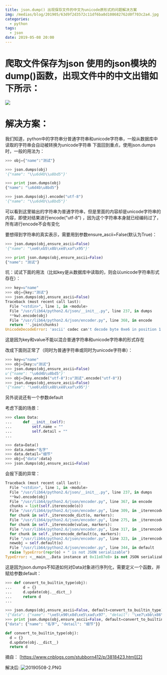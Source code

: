 ```yaml
---
title: json.dump() 出现保存文件的中文为unicode原形式的问题解决方案
img: /medias/blog/201905/63d9f2d3572c11df6ba8d108682762d0f703c2a4.jpg
categories:
  - python
tags:
  - json
date: 2019-05-08 20:00
---
```


# 爬取文件保存为json 使用的json模块的dump()函数，出现文件中的中文出错如下所示：
![][1]

# 解决方案：
我们知道，python中的字符串分普通字符串和unicode字符串，一般从数据库中读取的字符串会自动被转换为unicode字符串
下面回到重点，使用json.dumps时，一般的用法为：

```python
>>> obj={"name":"测试"}

>>> json.dumps(obj)
'{"name": "\\u6d4b\\u8bd5"}'

>>> print json.dumps(obj)
{"name": "\u6d4b\u8bd5"}

>>> json.dumps(obj).encode("utf-8") 
'{"name": "\\u6d4b\\u8bd5"}'
```

可以看到这里输出的字符串为普通字符串，但是里面的内容却是unicode字符串的内容，即使对结果进行encode("utf-8") ，因为这个字符串本身就已经编码过了，所有进行encode不会有变化

要想得到字符串的真实表示，需要用到参数ensure_ascii=False(默认为True)：

```python
>>> json.dumps(obj,ensure_ascii=False)  
'{"name": "\xe6\xb5\x8b\xe8\xaf\x95"}'

>>> print json.dumps(obj,ensure_ascii=False)
{"name": "测试"}
```
	 
坑：试试下面的用法（比如key是从数据库中读取的，则会以unicode字符串形式存在）：

```python
>>> key=u"name"
>>> obj={key:"测试"}   
>>> json.dumps(obj,ensure_ascii=False)
Traceback (most recent call last):
  File "<stdin>", line 1, in <module>
  File "/usr/lib64/python2.6/json/__init__.py", line 237, in dumps
  **kw).encode(obj)
  File "/usr/lib64/python2.6/json/encoder.py", line 368, in encode
  return ''.join(chunks)
UnicodeDecodeError: 'ascii' codec can't decode byte 0xe6 in position 1: ordinal not in range(128)
```

这是因为key和value不能以混合普通字符串和unicode字符串的形式存在

改成下面则正常了（同时为普通字符串或同时为unicode字符串）：

```python
>>> key=u"name"
>>> obj={key:u"测试"}
>>> json.dumps(obj,ensure_ascii=False)
u'{"name": "\u6d4b\u8bd5"}'
>>> obj={key.encode("utf-8"):u"测试".encode("utf-8")}
>>> json.dumps(obj,ensure_ascii=False)               
'{"name": "\xe6\xb5\x8b\xe8\xaf\x95"}'
```

另外说说还有一个参数default

考虑下面的场景：

```python
>>> class Data:
...     def __init__(self):
...         self.name = ""
...         self.detail = ""
...

>>> data=Data()
>>> data.name="名字"
>>> data.detail="细节"
>>> obj={"data":data}
>>> json.dumps(obj,ensure_ascii=False)
```

会报下面的异常：

```python
Traceback (most recent call last):
  File "<stdin>", line 1, in <module>
  File "/usr/lib64/python2.6/json/__init__.py", line 237, in dumps
  **kw).encode(obj)
  File "/usr/lib64/python2.6/json/encoder.py", line 367, in encode
  chunks = list(self.iterencode(o))
  File "/usr/lib64/python2.6/json/encoder.py", line 309, in _iterencode
  for chunk in self._iterencode_dict(o, markers):
  File "/usr/lib64/python2.6/json/encoder.py", line 275, in _iterencode_dict
  for chunk in self._iterencode(value, markers):
  File "/usr/lib64/python2.6/json/encoder.py", line 317, in _iterencode
  for chunk in self._iterencode_default(o, markers):
  File "/usr/lib64/python2.6/json/encoder.py", line 323, in _iterencode_default
  newobj = self.default(o)
  File "/usr/lib64/python2.6/json/encoder.py", line 344, in default
  raise TypeError(repr(o) + " is not JSON serializable")
TypeError: <__main__.Data instance at 0x11e87e8> is not JSON serializable
```

这是因为json.dumps不知道如何对Data对象进行序列化，需要定义一个函数，并赋给参数default：

```python
>>> def convert_to_builtin_type(obj):
...     d = {}
...     d.update(obj.__dict__)
...     return d
...

>>> json.dumps(obj,ensure_ascii=False, default=convert_to_builtin_type)
'{"data": {"name": "\xe5\x90\x8d\xe5\xad\x97", "detail": "\xe7\xbb\x86\xe8\x8a\x82"}}'
>>> print json.dumps(obj,ensure_ascii=False, default=convert_to_builtin_type)
{"data": {"name": "名字", "detail": "细节"}}

def convert_to_builtin_type(obj):
  d = {}
  d.update(obj.__dict__)
  return d
```

摘自：
[https://www.cnblogs.com/stubborn412/p/3818423.html][2]

解决后:
![20190508-2.PNG][3]


  [1]: http://new.weew12.top/usr/uploads/2019/05/3241288261.png
  [2]: https://www.cnblogs.com/stubborn412/p/3818423.html
  [3]: http://new.weew12.top/usr/uploads/2019/05/3660192948.png